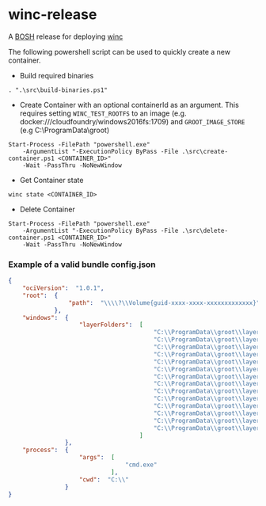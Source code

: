 # winc-release

A [BOSH](http://docs.cloudfoundry.org/bosh/) release for deploying [winc](https://github.com/cloudfoundry-incubator/winc)

The following powershell script can be used to quickly create a new container.

  

- Build required binaries

```
. ".\src\build-binaries.ps1"
```
 
  

- Create Container with an optional containerId as an argument. This requires
  setting `WINC_TEST_ROOTFS` to an image (e.g. docker:///cloudfoundry/windows2016fs:1709)
  and `GROOT_IMAGE_STORE` (e.g  C:\ProgramData\groot)

```
Start-Process -FilePath "powershell.exe" 
    -ArgumentList "-ExecutionPolicy ByPass -File .\src\create-container.ps1 <CONTAINER_ID>" 
    -Wait -PassThru -NoNewWindow
```
 
  

- Get Container state

```
winc state <CONTAINER_ID>
```
 
  

- Delete Container

```
Start-Process -FilePath "powershell.exe" 
    -ArgumentList "-ExecutionPolicy ByPass -File .\src\delete-container.ps1 <CONTAINER_ID>" 
    -Wait -PassThru -NoNewWindow
```
 
  

### Example of a valid bundle config.json

```json
{
    "ociVersion":  "1.0.1",
    "root":  {
                 "path":  "\\\\?\\Volume{guid-xxxx-xxxx-xxxxxxxxxxxxx}"
             },
    "windows":  {
                    "layerFolders":  [
                                         "C:\\ProgramData\\groot\\layers\\9380613a765cad8ba54e29b07eeae891df4a8319eae5551164d70e52f2071aa3",
                                         "C:\\ProgramData\\groot\\layers\\eba71b23b2a7a8f19742c4da74bcb704af909f7a1b25c1df514160dc3731e612",
                                         "C:\\ProgramData\\groot\\layers\\4939bdeaec36c6b8736cee475f9bce770ae99dce7ff849a81cec546ffcc50f40",
                                         "C:\\ProgramData\\groot\\layers\\efde954ad3ce170086f5a23770c3d74a5ed257e8dd990b73bdf0c276bae11b9a",
                                         "C:\\ProgramData\\groot\\layers\\1bd1793780efa8b50618aeb0c20ec6017588f2ffe7b0b63734f473d887d36ba8",
                                         "C:\\ProgramData\\groot\\layers\\ddf35455ba021a96a12faa728dcfc6989a948bf822049c2795eb8e108d4100ba",
                                         "C:\\ProgramData\\groot\\layers\\9d79b009c8a85076afddb1bf8cb01750e8ae251d276d2eaa437d4ea14d93c867",
                                         "C:\\ProgramData\\groot\\layers\\bd05883672424a358bacc7725984d4ad7e6253c8e60f554c00b097eec76d6712",
                                         "C:\\ProgramData\\groot\\layers\\dafd75083c2c0a11433bc7d72531797d60dc9ba1face23af503809b0943c0c4c",
                                         "C:\\ProgramData\\groot\\layers\\5472721fad5ebd81d1d717a12a8874c930ccd91f7b66626e48c49169c49dd60a",
                                         "C:\\ProgramData\\groot\\layers\\0e070531c123c68a0796b8b4334d738a07d999930284ff2885883a118322bb50",
                                         "C:\\ProgramData\\groot\\layers\\bfff62aabc137560acc1bba56180eb66833411792d7dc1c629e309a3e61b81de",
                                         "C:\\ProgramData\\groot\\layers\\95055c6a6a22012269f31fd25abda0eefecbb09252c14f4f3f7aa09f46633634",
                                         "C:\\ProgramData\\groot\\layers\\4bfe49d7bc33014df317149be23a71dfe176f2ddd6a78977068a37973dde89d8"
                                     ]
                },
    "process":  {
                    "args":  [
                                 "cmd.exe"
                             ],
                    "cwd":  "C:\\"
                }
}
```
 


